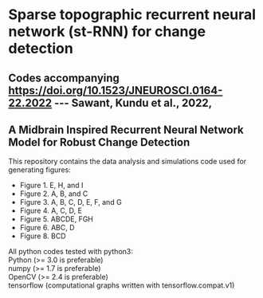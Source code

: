 # Sparse topographic recurrent neural network (st-RNN) for change detection

## Codes accompanying https://doi.org/10.1523/JNEUROSCI.0164-22.2022 --- Sawant, Kundu et al., 2022,   
## A Midbrain Inspired Recurrent Neural Network Model for Robust Change Detection
This repository contains the data analysis and simulations code used for generating figures:  
* Figure 1. E, H, and I  
* Figure 2. A, B, and C  
* Figure 3. A, B, C, D, E, F, and G  
* Figure 4. A, C, D, E  
* Figure 5. ABCDE, FGH  
* Figure 6. ABC, D  
* Figure 8. BCD  

All python codes tested with python3:  
Python (>= 3.0 is preferable)  
numpy  (>= 1.7 is preferable)  
OpenCV (>= 2.4 is preferable)  
tensorflow (computational graphs written with tensorflow.compat.v1)  
